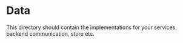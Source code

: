 # Data

This directory should contain the implementations for your services, backend communication, store etc.